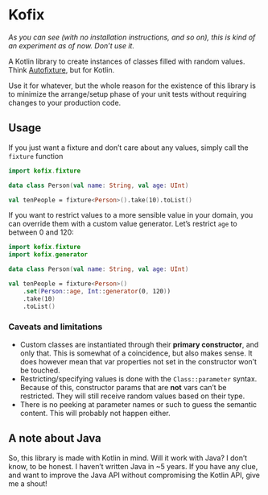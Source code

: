 # Kofix

*As you can see (with no installation instructions, and so on), this is kind of an experiment as of now. Don’t use it.*

A Kotlin library to create instances of classes filled with random values. Think [Autofixture](https://github.com/AutoFixture/AutoFixture), but for Kotlin.

Use it for whatever, but the whole reason for the existence of this library is to minimize the arrange/setup phase of your unit tests without requiring changes to your production code.

## Usage

If you just want a fixture and don’t care about any values, simply call the `fixture` function

```kotlin
import kofix.fixture

data class Person(val name: String, val age: UInt)

val tenPeople = fixture<Person>().take(10).toList()
```

If you want to restrict values to a more sensible value in your domain, you can override them with a custom value generator. Let’s restrict `age` to between 0 and 120:

```kotlin
import kofix.fixture
import kofix.generator

data class Person(val name: String, val age: UInt)

val tenPeople = fixture<Person>()
    .set(Person::age, Int::generator(0, 120))
    .take(10)
    .toList()
```

### Caveats and limitations

- Custom classes are instantiated through their **primary constructor**, and only that. This is somewhat of a coincidence, but also makes sense. It does however mean that var properties not set in the constructor won’t be touched.
- Restricting/specifying values is done with the `Class::parameter` syntax. Because of this, constructor params that are **not** vars can’t be restricted. They will still receive random values based on their type.
- There is no peeking at parameter names or such to guess the semantic content. This will probably not happen either.

## A note about Java

So, this library is made with Kotlin in mind. Will it work with Java? I don’t know, to be honest. I haven’t written Java in ~5 years.
If you have any clue, and want to improve the Java API without compromising the Kotlin API, give me a shout!